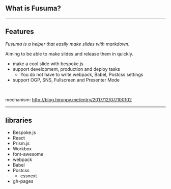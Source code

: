<!-- sectionTitle: what is fusuma -->

## What is Fusuma?

---

## Features

_Fusuma is a helper that easily make slides with markdown._

Aiming to be able to make slides and release them in quickly.

- make a cool slide with bespoke.js
- support development, production and deploy tasks
  - You do not have to write webpack, Babel, Postcss settings
- support OGP, SNS, Fullscreen and Presenter Mode

<br />

mechanism: http://blog.hiroppy.me/entry/2017/12/07/100102

---

## libraries

- Bespoke.js
- React
- Prism.js
- Workbox
- font-awesome
- webpack
- Babel
- Postcss
  - cssnext
- gh-pages
